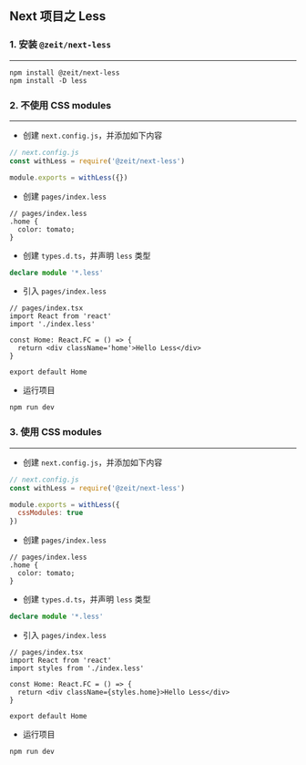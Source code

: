 ## Next 项目之 Less

### 1. 安装 `@zeit/next-less`

---

```shell
npm install @zeit/next-less
npm install -D less
```

### 2. 不使用 CSS modules

---

- 创建 `next.config.js`，并添加如下内容

```javascript
// next.config.js
const withLess = require('@zeit/next-less')

module.exports = withLess({})
```

- 创建 `pages/index.less`

```less
// pages/index.less
.home {
  color: tomato;
}
```

- 创建 `types.d.ts`，并声明 `less` 类型

```typescript
declare module '*.less'
```

- 引入 `pages/index.less`

```tsx
// pages/index.tsx
import React from 'react'
import './index.less'

const Home: React.FC = () => {
  return <div className='home'>Hello Less</div>
}

export default Home
```

- 运行项目

```shell
npm run dev
```

### 3. 使用 CSS modules

---

- 创建 `next.config.js`，并添加如下内容

```javascript
// next.config.js
const withLess = require('@zeit/next-less')

module.exports = withLess({
  cssModules: true
})
```

- 创建 `pages/index.less`

```less
// pages/index.less
.home {
  color: tomato;
}
```

- 创建 `types.d.ts`，并声明 `less` 类型

```typescript
declare module '*.less'
```

- 引入 `pages/index.less`

```tsx
// pages/index.tsx
import React from 'react'
import styles from './index.less'

const Home: React.FC = () => {
  return <div className={styles.home}>Hello Less</div>
}

export default Home
```

- 运行项目

```shell
npm run dev
```

